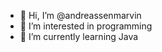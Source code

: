 - 👋 Hi, I’m @andreassenmarvin
- 👀 I’m interested in programming
- 🌱 I’m currently learning Java
<!---
andreassenmarvin/andreassenmarvin is a ✨ special ✨ repository because its `README.md` (this file) appears on your GitHub profile.
You can click the Preview link to take a look at your changes.
--->
